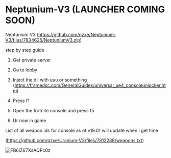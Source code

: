 # Neptunium-V3 (LAUNCHER COMING SOON)
Neptunium V3 (https://github.com/qzxe/Neptunium-V3/files/7834625/NeptuniumV3.zip)

step by step guide

1. Get private server

2. Go to lobby

3. Inject the dll with uuu or something (https://framedsc.com/GeneralGuides/universal_ue4_consoleunlocker.htm)

4. Press f1

5. Open the fortnite console and press f5

6. Ur now in game 
 
 List of all weapon ids for console as of v19.01 will update when i get time 
 
 (https://github.com/qzxe/Uranium-V3/files/7812288/weapons.txt)

![FB6lZ67XsAQPc0z](https://user-images.githubusercontent.com/73672486/148780399-1f0657b0-b205-4ffd-a446-6b8929556363.jpeg)
